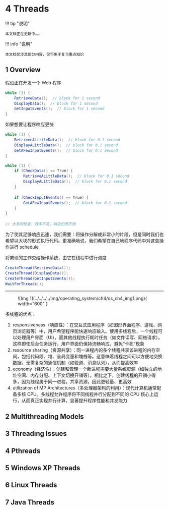 # 4 Threads

!!! tip "说明"

    本文档正在更新中……

!!! info "说明"

    本文档仅涉及部分内容，仅可用于复习重点知识

## 1 Overview

假设正在开发一个 Web 程序

```java linenums="1"
while (1) {
    RetrieveData();  // block for 1 second
    DisplayData();  // block for 1 second
    GetInputEvents();  // block for 1 second
}
```

如果想要让程序响应更快

```java linenums="1"
while (1) {
    RetrieveALittleData();  // block for 0.1 second
    DisplayALittleData();  // block for 0.1 second
    GetAFewInputEvents();  // block for 0.1 second
}
```

```java linenums="1"
while (1) {
    if (CheckData() == True) {
        RetrieveALittleData();  // block for 0.1 second
        DisplayALittleData();  // block for 0.1 second
    }
    
    if (CheckInputEvents() == True) {
        GetAFewInputEvents();  // block for 0.1 second
    }
}

// 太多的检查，效率不高，响应仍然不快
```

为了使其足够响应迅速，我们需要：将操作分解成非常小的片段，但是同时我们也希望以大块的形式执行代码。更准确地说，我们希望在自己地程序代码中对这些操作进行 schedule

将繁琐的工作交给操作系统，由它在线程中进行调度

```java linenums="1"
CreateThread(RetrieveData());
CreateThread(DisplayData());
CreateThread(GetInputEvents());
WaitForThreads();
```

---

<figure markdown="span">
  ![Img 1](../../../../img/operating_system/ch4/os_ch4_img1.png){ width="600" }
</figure>

多线程的优点：

1. responsiveness（响应性）：在交互式应用程序（如图形界面程序、游戏、网页浏览器等）中，用户希望程序能快速响应输入。使用多线程后，一个线程可以处理用户界面（UI），而其他线程执行耗时任务（如文件读写、网络请求）。这样即使后台任务运行，用户界面仍保持流畅响应，避免“卡死”现象
2. resource sharing（资源共享）：同一进程内的多个线程共享该进程的内存空间，包括代码段、堆、全局变量和堆栈等。这意味着线程之间可以方便地交换数据，无需复杂的通信机制（如管道、消息队列），从而提高效率
3. economy（经济性）：创建和管理一个新进程需要大量系统资源（如独立的地址空间、内存分配、上下文切换开销等）。相比之下，创建线程的开销小得多，因为线程属于同一进程，共享资源，因此更轻量、更高效
4. utilization of MP Architectures（多处理器架构的利用）：现代计算机通常配备多核 CPU。多线程允许程序将不同线程并行分配到不同的 CPU 核心上运行，从而真正实现并行计算，显著提升程序性能和并发能力

## 2 Multithreading Models



## 3 Threading Issues

## 4 Pthreads

## 5 Windows XP Threads

## 6 Linux Threads

## 7 Java Threads